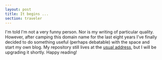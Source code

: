 ```yaml
---
layout: post
title: It begins ...
section: traveler
---
```

I'm told I'm not a very funny person. Nor is my writing of particular quality. However, after camping this domain name for the last eight years I've finally decided to do something useful (perhaps debatable) with the space and start my own blog. My repository still lives at the <a title="usual address" href="http://aidanlister.com/repos/">usual address</a>, but I will be upgrading it shortly. Happy reading!